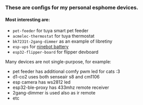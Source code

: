 ### These are configs for my personal esphome devices.

#### Most interesting are:
- `pet-feeder` for tuya smart pet feeder
- `acmelec-thermostat` for tuya thermostat
- `bk7231t-2gang-dimmer` as an example of libretiny 
- `esp-ups` for [ninebot battery](https://github.com/alexbilevskiy/esphome-custom/tree/master/ninebattery)
- `esp32-flipper-board` for flipper devboard

Many devices are not single-purpose, for example:
- pet feeder has additional comfy pwm led for cats :3
- d1-co2 uses both senseair s8 and cm1106
- esp camera has ws2812 led
- esp32-ble-proxy has 433mhz remote receiver
- 2gang-dimmer is used also as ir remote
- etc
